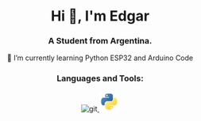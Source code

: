 <h1 align="center">Hi 👋, I'm Edgar</h1>
<h3 align="center">A Student from Argentina.</h3>

<p align="center">🌱 I’m currently learning Python ESP32 and Arduino Code</p>


<h3 align="center">Languages and Tools:</h3>
<p align="center"><img src="https://www.vectorlogo.zone/logos/git-scm/git-scm-icon.svg" alt="git" width="40" height="40"/></a><a href="https://www.python.org" target="_blank" rel="noreferrer"> <img src="https://raw.githubusercontent.com/devicons/devicon/master/icons/python/python-original.svg" alt="python" width="40" height="40"/> </a> </p>
